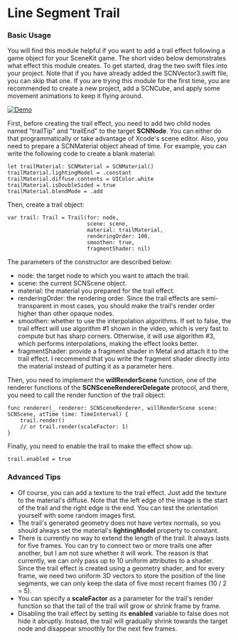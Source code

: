 # Line Segment Trail
### Basic Usage
You will find this module helpful if you want to add a trail effect following a game object for your SceneKit game. The short video below demonstrates what effect this module creates. To get started, drag the two swift files into your project. Note that if you have already added the SCNVector3.swift file, you can skip that one. If you are trying this module for the first time, you are recommended to create a new project, add a SCNCube, and apply some movement animations to keep it flying around.

[![Demo](https://github.com/KelinLyu/KModules/blob/main/GitHub%20Images/Trail%20Demo.gif)](#)

First, before creating the trail effect, you need to add two child nodes named "trailTip" and "trailEnd" to the target **SCNNode**. You can either do that programmatically or take advantage of Xcode's scene editor. Also, you need to prepare a SCNMaterial object ahead of time. For example, you can write the following code to create a blank material:
```
let trailMaterial: SCNMaterial = SCNMaterial()
trailMaterial.lightingModel = .constant
trailMaterial.diffuse.contents = UIColor.white
trailMaterial.isDoubleSided = true
trailMaterial.blendMode = .add
```
Then, create a trail object:
```
var trail: Trail = Trail(for: node, 
                         scene: scene, 
                         material: trailMaterial, 
                         renderingOrder: 100, 
                         smoothen: true, 
                         fragmentShader: nil)
```
The parameters of the constructor are described below:
- node: the target node to which you want to attach the trail.
- scene: the current SCNScene object.
- material: the material you prepared for the trail effect.
- renderingOrder: the rendering order. Since the trail effects are semi-transparent in most cases, you should make the trail's render order higher than other opaque nodes.
- smoothen: whether to use the interpolation algorithms. If set to false, the trail effect will use algorithm #1 shown in the video, which is very fast to compute but has sharp corners. Otherwise, it will use algorithm #3, which performs interpolations, making the effect looks better.
- fragmentShader: provide a fragment shader in Metal and attach it to the trail effect. I recommend that you write the fragment shader directly into the material instead of putting it as a parameter here.

Then, you need to implement the **willRenderScene** function, one of the renderer functions of the **SCNSceneRendererDelegate** protocol, and there, you need to call the render function of the trail object:
```
func renderer(_ renderer: SCNSceneRenderer, willRenderScene scene: SCNScene, atTime time: TimeInterval) {
    trail.render()
    // or trail.render(scaleFactor: 1)
}
```
Finally, you need to enable the trail to make the effect show up.
```
trail.enabled = true
```
### Advanced Tips
- Of course, you can add a texture to the trail effect. Just add the texture to the material's diffuse. Note that the left edge of the image is the start of the trail and the right edge is the end. You can test the orientation yourself with some random images first.
- The trail's generated geometry does not have vertex normals, so you should always set the material's **lightingModel** property to constant.
- There is currently no way to extend the length of the trail. It always lasts for five frames. You can try to connect two or more trails one after another, but I am not sure whether it will work. The reason is that currently, we can only pass up to 10 uniform attributes to a shader. Since the trail effect is created using a geometry shader, and for every frame, we need two uniform 3D vectors to store the position of the line segments, we can only keep the data of five most recent frames (10 / 2 = 5). 
- You can specify a **scaleFactor** as a parameter for the trail's render function so that the tail of the trail will grow or shrink frame by frame.
- Disabling the trail effect by setting its **enabled** variable to false does not hide it abruptly. Instead, the trail will gradually shrink towards the target node and disappear smoothly for the next few frames.
